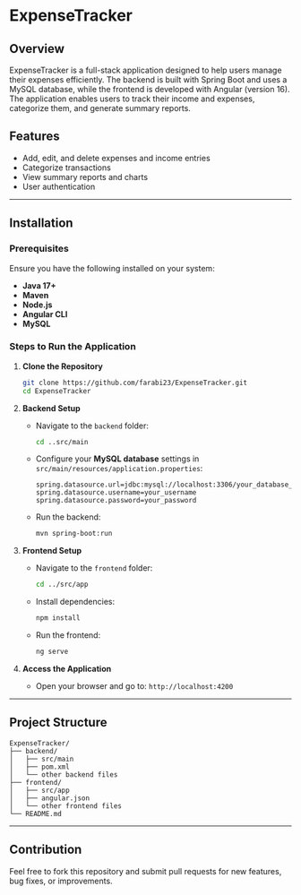 # ExpenseTracker

## Overview
ExpenseTracker is a full-stack application designed to help users manage their expenses efficiently. The backend is built with Spring Boot and uses a MySQL database, while the frontend is developed with Angular (version 16). The application enables users to track their income and expenses, categorize them, and generate summary reports.

## Features
- Add, edit, and delete expenses and income entries
- Categorize transactions
- View summary reports and charts
- User authentication

---

## Installation

### Prerequisites
Ensure you have the following installed on your system:
- **Java 17+**
- **Maven**
- **Node.js**
- **Angular CLI**
- **MySQL**

### Steps to Run the Application

1. **Clone the Repository**
   ```bash
   git clone https://github.com/farabi23/ExpenseTracker.git
   cd ExpenseTracker
   ```

2. **Backend Setup**
   - Navigate to the `backend` folder:
     ```bash
     cd ..src/main
     ```
   - Configure your **MySQL database** settings in `src/main/resources/application.properties`:
     ```properties
     spring.datasource.url=jdbc:mysql://localhost:3306/your_database_name
     spring.datasource.username=your_username
     spring.datasource.password=your_password
     ```
   - Run the backend:
     ```bash
     mvn spring-boot:run
     ```

3. **Frontend Setup**
   - Navigate to the `frontend` folder:
     ```bash
     cd ../src/app
     ```
   - Install dependencies:
     ```bash
     npm install
     ```
   - Run the frontend:
     ```bash
     ng serve
     ```

4. **Access the Application**
   - Open your browser and go to: `http://localhost:4200`

---

## Project Structure
```
ExpenseTracker/
├── backend/
│   ├── src/main
│   ├── pom.xml
│   └── other backend files
├── frontend/
│   ├── src/app
│   ├── angular.json
│   └── other frontend files
└── README.md
```

---

## Contribution
Feel free to fork this repository and submit pull requests for new features, bug fixes, or improvements.

